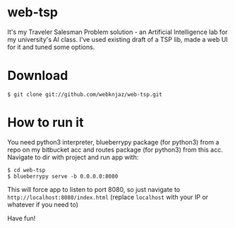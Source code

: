 web-tsp
=======

It's my Traveler Salesman Problem solution - an Artificial Intelligence lab for my university's AI class.
I've used existing draft of a TSP lib, made a web UI for it and tuned some options.

Download
========
```
$ git clone git://github.com/webknjaz/web-tsp.git
```

How to run it
=============

You need python3 interpreter, blueberrypy package (for python3) from a repo on my bitbucket acc and
routes package (for python3) from this acc.
Navigate to dir with project and run app with:
```
$ cd web-tsp
$ blueberrypy serve -b 0.0.0.0:8080
```
This will force app to listen to port 8080, so just navigate to ```http://localhost:8080/index.html``` (replace
```localhost``` with your IP or whatever if you need to)

Have fun!
